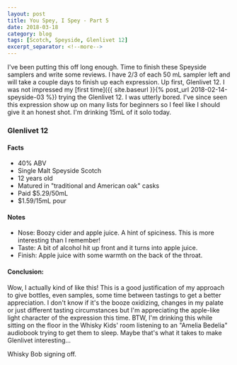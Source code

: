 ```yaml
---
layout: post
title: You Spey, I Spey - Part 5
date: 2018-03-18
category: blog
tags: [Scotch, Speyside, Glenlivet 12]
excerpt_separator: <!--more-->
---
```


I've been putting this off long enough. Time to finish these Speyside samplers and write some reviews. I have 2/3 of each 50 mL sampler left and will take a couple days to finish up each expression. Up first, Glenlivet 12. I was not impressed my [first time]({{ site.baseurl }}{% post_url 2018-02-14-speyside-03 %}) trying the Glenlivet 12. I was utterly bored. I've since seen this expression show up on many lists for beginners so I feel like I should give it an honest shot. I'm drinking 15mL of it solo today.

<!--more-->

### Glenlivet 12

#### Facts

* 40% ABV
* Single Malt Speyside Scotch
* 12 years old
* Matured in "traditional and American oak" casks
* Paid $5.29/50mL
* $1.59/15mL pour

#### Notes

* Nose: Boozy cider and apple juice. A hint of spiciness. This is more interesting than I remember!
* Taste: A bit of alcohol hit up front and it turns into apple juice.
* Finish: Apple juice with some warmth on the back of the throat.

#### Conclusion:

Wow, I actually kind of like this! This is a good justification of my approach to give bottles, even samples, some time between tastings to get a better appreciation. I don't know if it's the booze oxidizing, changes in my palate or just different tasting circumstances but I'm appreciating the apple-like light character of the expression this time. BTW, I'm drinking this while sitting on the floor in the Whisky Kids' room listening to an "Amelia Bedelia" audiobook trying to get them to sleep. Maybe that's what it takes to make Glenlivet interesting...

Whisky Bob signing off.

